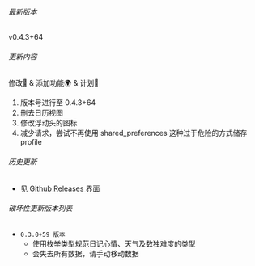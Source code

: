 ###### 最新版本
v0.4.3+64

###### 更新内容

修改📖 & 添加功能🌍 & 计划🚀
1. 版本号进行至 0.4.3+64
2. 删去日历视图
3. 修改浮动头的图标
4. 减少请求，尝试不再使用 shared_preferences 这种过于危险的方式储存 profile

###### 历史更新

- 见 [Github Releases 界面](https://github.com/Cierra-Runis/mercurius_warehouse/releases)

###### 破坏性更新版本列表

- `0.3.0+59 版本`
  - 使用枚举类型规范日记心情、天气及数独难度的类型
  - 会失去所有数据，请手动移动数据
